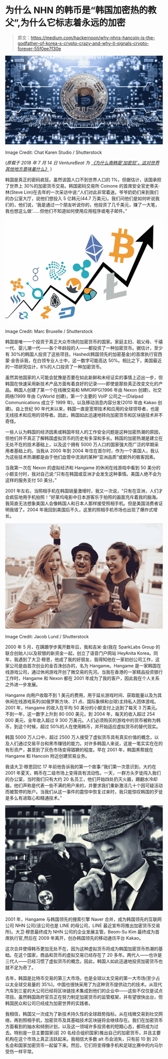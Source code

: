 # 为什么 NHN 的韩币是“韩国加密热的教父”,为什么它标志着永远的加密

> 原文：<https://medium.com/hackernoon/why-nhns-hancoin-is-the-godfather-of-korea-s-crypto-crazy-and-why-it-signals-crypto-forever-55f0ee7f30e>

![](img/215961ec697a234ca536ef27d44d1d25.png)

Image Credit: Chat Karen Studio / Shutterstock

(*原载于 2018 年 7 月 14 日 VentureBeat 为* [*《为什么南韩是‘加密狂’，这对世界其他地方意味着什么》*](https://venturebeat.com/2018/07/14/why-south-korea-is-crypto-crazy-and-what-that-means-for-the-rest-of-the-world/) )

韩国是真正的密码疯狂。虽然该国人口不到世界人口的 1%，但据估计，该国承担了世界上 30%的加密货币交易。韩国密码交易所 Coinone 的首席安全官史蒂夫·林(Steve Lim)在去年的一次采访中说:“人们对此非常着迷。爷爷奶奶们来到我们的办公室大厅，说他们想投入 5 亿韩元(44.7 万美元)。我们问他们是如何听说我们的，他们说，‘我是通过一个朋友听说你的，他投资了几千美元，赚了一大笔，我也想这么做’……但他们不知道如何使用应用程序或电子邮件。”

![](img/ffce09863b6c40192e4e5c11ad008b01.png)

Image Credit: Marc Bruxelle / Shutterstock

韩国是唯一一个投资于真正大众市场的加密货币的国家。家庭主妇、祖父母、千禧一代、婴儿潮一代——各个年龄段的人——都投资了一种加密货币。据估计，至少有 30%的韩国人投资了这些项目。Hashed(韩国领先的加密基金)的首席执行官西蒙·金告诉我，在白领专业人士中，这一数字可能高达 50%。相比之下，美国最近的一项研究估计，8%的人口投资了一种加密货币。

虽然其他国家的人可能会犹豫是否要在如此新鲜和未经证实的事情上迈出一步，但韩国在快速采用新技术产品方面有着良好的记录——即使是那些真正改变文化的产品。韩国人创建了第一个在线微交易和 MMORPG(1996 年由 Nexon 创建)，社交网络(1999 年由 CyWorld 创建)，第一个主要的 VoIP 公司之一(Dialpad Communications 成立于 1999 年)，以及移动消息内容分发(2010 年由 Kakao 创建)。自上世纪 90 年代末以来，韩国一直是宽带技术和应用的全球领导者，也是无线技术和应用的领导者。因此，韩国如此迅速地转向加密货币和区块链技术并不奇怪。

一些人认为韩国的经济因素或韩国年轻人的工作安全问题是这种加密热潮的原因，但他们并不真正了解韩国虚拟货币的历史有多深和多长。韩国的加密热潮是建立在无处不在的技术基础上，以及这个拥有 5000 万人口的国家强大而广泛的早期采用者基础上的。当我从 2000 年到 2004 年住在首尔时，作为一个美国人，我认为这些技术热潮都是由于他们血管中流淌的某种“亚洲品质”或额外的极客因素。

当我第一次在 Nexon 的虚拟经济和 Hangame 的休闲在线游戏中看到 50 美分的小额支付时，我对自己说:“只有在韩国或亚洲才会发生这种事情。美国人绝不会为这样的服务支付 50 美分。”

2001 年左右，当照相手机在韩国销量激增时，我又一次说，“只有在亚洲，人们才会疯狂地用手机拍照！”好莱坞电影中日本游客乐于拍照的画面充斥着我的脑海。我简直无法想象美国人会像韩国人和日本人那样接受照相手机。但是美国消费者证明我错了。2004 年我回到美国后不久，这里的照相手机市场也出现了爆炸式增长。

![](img/b38b0ba07d1727b8b1aa86bf4490d1c4.png)

Image Credit: Jacob Lund / Shutterstock

2000 年 5 月，在蹒跚学步离开数年后，我和吉米·金(我在 SparkLabs Group 的联合创始人)以及软银的新资金一起，创立了语音门户网站 HeyAnita Korea。同年，我遇到了大卫·穆恩，他成了我的好朋友，我得知他在一家初创公司工作，这家公司是由首次创业的金百洙创办的，名为 Hangame。Hangame 是一家韩国在线游戏公司，通过休闲游戏开创了微交易的先河。当我在香港的一家精品投资银行工作时，Hangame 和 Nexon 都在 2001 年成为了我的客户，因此我在个人关系之外进一步发展。

Hangame 向用户收取不到 1 美元的费用，用于延长游戏时间、获取能量以及为其休闲在线游戏系列(如俄罗斯方块、21 点、国际象棋和台球)主持私人团体游戏。2001 年，Hangame 的收入在平均 50 美分的小额支付上达到了每天 3 万美元。不到一年，这一数字上升到 80 000 美元，到 2004 年，每天的收入超过 254 000 美元，全年收入超过 9 300 万美元。人们必须购买的游戏中的货币被称为韩币，到这个时候，超过 50%的人在使用韩币，并开始适应虚拟货币的替代现实。

韩国 5000 万人口中，超过 2500 万人接受了虚拟货币具有真实价值的概念，以及人们通过交易平台和黑市赚钱的能力。对许多韩国人来说，这是一笔实实在在的有形资产，甚至到了灰色市场变得猖獗的程度。早在 2001 年，韩国黑帮就在 Hangame 和 Hancoin 附近创建贸易业务。

我请大卫·穆恩回忆 17 年前他告诉我的第一个故事:“我们第一次意识到，大约在 2001 年夏天，韩币在二级市场上变得具有流动性。一天，一群方头歹徒闯入我们的办公室，当时我们只有大约 20 名员工，他们开始四处扔灭火器，踢翻水冷却器。他们声称是代表一些不满的用户来的，并要求我们重新激活几十个因可疑活动而被暂停的账户。当我们从这一事件的震惊中恢复过来时，我只能惊叹韩国的歹徒是多么有进取心和精通技术。”

![](img/898c4ceee78f22581138a8936146afa8.png)

2001 年，Hangame 与韩国领先的搜索引擎 Naver 合并，成为韩国领先的互联网公司 NHN 公司(该公司也是 LINE 的母公司，LINE 最近宣布将推出加密货币交易所)。大卫·穆恩最终成为 NHN 公司的企业发展主管。Beom-Su Kim 最终成为首席执行官,然后在 2009 年离开，创办韩国领先的移动通讯平台 Kakao。

这次合并使得韩币更加无处不在，因为这种虚拟货币将成为韩国加密货币热潮的基础。在这个国家，商品和货币的虚拟交易已经存在了 20 多年。两代人——也许是三代人——已经习惯了虚拟货币的概念。因此，韩国人如此迅速地投资加密货币也就不足为奇了。

去年，韩国是比特币交易的第三大市场，也是全球以太交易的第一大市场(至少占以太全球交易量的 35%)。中国也很快采用了为这种货币提供动力的技术。从现代汽车到三星的大公司已经将区块链技术集成到他们的企业中——这些不仅仅是试点项目。虽然韩国政府官员正在努力制定加密货币的监管框架，并有望很快出台，但韩国民众和公司已经成为加密世界的实践者。

我相信，韩国又一次成为了新技术持久性的全球趋势指标。从在线微交易到社交网络，再到照相手机，加密货币及其基础技术区块链将会继续存在。我们在加密货币方面看到的抽水和倾倒计划，以及这一领域许多投资者的短期心态，都将成为过去。特别是一旦主要国家(前 20 名经合组织国家)推出自己的加密货币，并且主要机构在这个市场上真正活跃起来。我相信大多数 alt 币会消失，只有前 10 到 20 名会和国家加密货币一起留下来。然后，它们将变得像手机和足球比赛中的内马尔受伤一样平常。